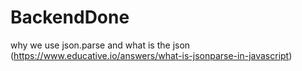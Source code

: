 # BackendDone
why we use json.parse and what is the json (https://www.educative.io/answers/what-is-jsonparse-in-javascript)
